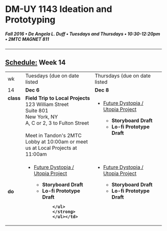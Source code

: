 # DM-UY 1143 Ideation and Prototyping
##### Fall 2016 • De Angela L. Duff • Tuesdays and Thursdays • 10:30-12:20pm • 2MTC MAGNET 811

---
## [Schedule:](schedule.md) Week 14


<table>
<tr>
<td>wk</td>
<td>Tuesdays (due on date listed</td>
<td>Thursdays (due on date listed</td>
</tr>
<tr>
  <td valign="top">14</td>
  <td valign="top" width="48%"><strong>Dec 6</strong></td>
  <td valign="top" width="48%"><strong>Dec 8</strong></td>
</tr>
<tr>
<td valign="top"><strong>class</strong></td>
<td valign="top"><strong>Field Trip to <a href-"http://localprojects.com/" target="_blank">Local Projects</a></strong><br>123 William Street<br>
Suite 801<br>
New York, NY<br>A, C or 2, 3 to Fulton Street<br><br>Meet in Tandon's 2MTC Lobby at 10:00am or meet us at Local Projects at 11:00am</td>

<!-- 2nd column class -->
<td valign="top">
<ul>
<li><a href="future.md">Future Dystopia / Utopia Project</a>
</li>
        <strong>
        <ul>
        <li>Storyboard Draft</li>
        <li>Lo-fi Prototype Draft</li>
        </ul>
        </strong>
        </ul>
 </td>
</tr>


<tr>
<td><strong>do</strong></td>
<td>
<ul>
<li><a href="future.md">Future Dystopia / Utopia Project</a>
</li>
        <strong>
        <ul>
        <li>Storyboard Draft</li>
        <li>Lo-fi Prototype Draft</li>
        
        </ul>
        </strong>
        </ul></td>
<td valign="top">
<ul>
<li><a href="future.md">Future Dystopia / Utopia Project</a>
</li>
        <strong>
        <ul>
        <li>Storyboard Draft</li>
        <li>Lo-fi Prototype Draft</li>
        </ul>
        </strong>
        </ul>
 </td>
</tr>
</table>












